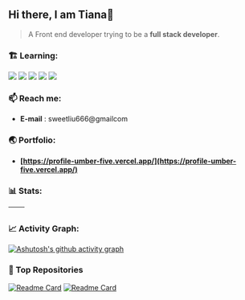 ## Hi there, I am Tiana👋

> A Front end developer trying to be a **full stack developer**.

### 🏗️ Learning:

<code><img src="https://img.shields.io/badge/typescript-%23007ACC.svg?style=for-the-badge&logo=typescript&logoColor=white"/></code>
<code><img src="https://img.shields.io/badge/react-%2320232a.svg?style=for-the-badge&logo=react&logoColor=%2361DAFB"/></code>
<code><img src="https://img.shields.io/badge/node.js-6DA55F?style=for-the-badge&logo=node.js&logoColor=white"/></code>
<code><img src="https://img.shields.io/badge/nestjs-%23E0234E.svg?style=for-the-badge&logo=nestjs&logoColor=white"/></code>
<code><img src="https://img.shields.io/badge/vuejs-%2335495e.svg?style=for-the-badge&logo=vuedotjs&logoColor=%234FC08D"/></code>

### 📫 Reach me:

- **E-mail** : sweetliu666@gmailcom

### 🌏 Portfolio:

- **[https://profile-umber-five.vercel.app/](https://profile-umber-five.vercel.app/)**

### 📊 Stats:

| <img align="center" src="https://github-readme-stats.vercel.app/api?username=bigliuliu&show_icons=true&theme=buefy&hide_border=true" alt="" /> | <img align="center" src="https://github-readme-stats.vercel.app/api/top-langs/?username=bigliuliu&layout=compact&theme=buefy&hide_border=true" alt="" /> |
| ----------------------------------------------------------------------------------------------------------------------------------------------- | --------------------------------------------------------------------------------------------------------------------------------------------------------- |

### 📈 Activity Graph:

[![Ashutosh's github activity graph](https://github-readme-activity-graph.vercel.app/graph?username=bigliuliu&bg_color=ffffff&color=8f72db&line=8f72db&point=41b883&area=true&hide_border=true)](https://github.com/ashutosh00710/github-readme-activity-graph)


### 🏦 Top Repositories

[![Readme Card](https://github-readme-stats.vercel.app/api/pin/?username=bigliuliu&repo=react-demos)](https://github.com/bigliuliu/react-demos)   [![Readme Card](https://github-readme-stats.vercel.app/api/pin/?username=bigliuliu&repo=profile)](https://github.com/bigliuliu/profile)
